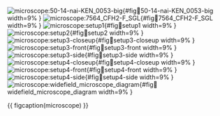 <!-- MDFIGINCLUDE(microscope) -->
<div id="fig:microscope">

![microscope:50-14-nai-KEN_0053-big](img/microscope/50-14-nai-KEN_0053-big.jpg){#fig:microscope:50-14-nai-KEN_0053-big width=9% }
![microscope:7564_CFH2-F_SGL](img/microscope/7564_CFH2-F_SGL.jpg){#fig:microscope:7564_CFH2-F_SGL width=9% }
![microscope:setup1](img/microscope/setup1.jpg){#fig:microscope:setup1 width=9% }
![microscope:setup2](img/microscope/setup2.jpg){#fig:microscope:setup2 width=9% }
![microscope:setup3-closeup](img/microscope/setup3-closeup.jpg){#fig:microscope:setup3-closeup width=9% }
![microscope:setup3-front](img/microscope/setup3-front.jpg){#fig:microscope:setup3-front width=9% }
![microscope:setup3-side](img/microscope/setup3-side.jpg){#fig:microscope:setup3-side width=9% }
![microscope:setup4-closeup](img/microscope/setup4-closeup.jpg){#fig:microscope:setup4-closeup width=9% }
![microscope:setup4-front](img/microscope/setup4-front.jpg){#fig:microscope:setup4-front width=9% }
![microscope:setup4-side](img/microscope/setup4-side.jpg){#fig:microscope:setup4-side width=9% }
![microscope:widefield_microscope_diagram](img/microscope/widefield_microscope_diagram.png){#fig:microscope:widefield_microscope_diagram width=9% }

{{ figcaption(microscope) }}
</div>
<!-- /MDFIGINCLUDE(microscope) -->
